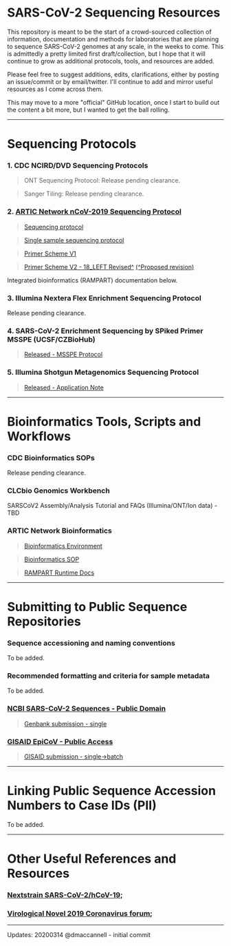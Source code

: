 # SARS-CoV-2 Sequencing Resources

This repository is meant to be the start of a crowd-sourced collection of information, documentation and methods for laboratories that are planning to sequence SARS-CoV-2 genomes at any scale, in the weeks to come. This is admittedly a pretty limited first draft/collection, but I hope that it will continue to grow as additional protocols, tools, and resources are added.

Please feel free to suggest additions, edits, clarifications, either by posting an issue/commit or by email/twitter. I'll continue to add and mirror useful resources as I come across them.

This may move to a more "official" GitHub location, once I start to build out the content a bit more, but I wanted to get the ball rolling.


---


# Sequencing Protocols

### 1. CDC NCIRD/DVD Sequencing Protocols
 > ONT Sequencing Protocol: Release pending clearance.

 > Sanger Tiling: Release pending clearance.

### 2. [ARTIC Network nCoV-2019 Sequencing Protocol](https://artic.network/ncov-2019)
 > [Sequencing protocol](https://www.protocols.io/view/ncov-2019-sequencing-protocol-bbmuik6w)
 
 > [Single sample sequencing protocol](https://www.protocols.io/view/ncov-2019-sequencing-protocol-single-sample-bdbfi2jn)
 
 > [Primer Scheme V1](https://github.com/artic-network/artic-ncov2019/tree/master/primer_schemes/nCoV-2019/V1)
 
 > [Primer Scheme V2 - 18_LEFT Revised^](https://github.com/artic-network/artic-ncov2019/tree/master/primer_schemes/nCoV-2019/V2) [(^Proposed revision)](https://www.biorxiv.org/content/10.1101/2020.03.10.985150v1.full.pdf)
 
 Integrated bioinformatics (RAMPART) documentation below.

### 3. Illumina Nextera Flex Enrichment Sequencing Protocol
Release pending clearance.

### 4. SARS-CoV-2 Enrichment Sequencing by SPiked Primer MSSPE (UCSF/CZBioHub)
 > [Released - MSSPE Protocol](https://www.protocols.io/view/sars-cov-2-enrichment-sequencing-by-spiked-primer-bc36iyre)

### 5. Illumina Shotgun Metagenomics Sequencing Protocol
 > [Released - Application Note](https://www.illumina.com/content/dam/illumina-marketing/documents/products/appnotes/ngs-coronavirus-app-note-1270-2020-001.pdf)


---


# Bioinformatics Tools, Scripts and Workflows

### CDC Bioinformatics SOPs
Release pending clearance.

### CLCbio Genomics Workbench
SARSCoV2 Assembly/Analysis Tutorial and FAQs (Illumina/ONT/Ion data) - TBD

### ARTIC Network Bioinformatics
 > [Bioinformatics Environment](https://artic.network/ncov-2019/ncov2019-it-setup.html)
  
 > [Bioinformatics SOP](https://artic.network/ncov-2019/ncov2019-bioinformatics-sop.html)
 
 > [RAMPART Runtime Docs](https://artic.network/ncov-2019/ncov2019-using-rampart.html)


---


# Submitting to Public Sequence Repositories

### Sequence accessioning and naming conventions
To be added.

### Recommended formatting and criteria for sample metadata
To be added.

### [NCBI SARS-CoV-2 Sequences - Public Domain](https://www.ncbi.nlm.nih.gov/genbank/sars-cov-2-seqs/)
 > [Genbank submission - single](https://www.ncbi.nlm.nih.gov/WebSub/)

### [GISAID EpiCoV - Public Access](https://platform.gisaid.org/)
 > [GISAID submission - single->batch](https://platform.gisaid.org)


---


# Linking Public Sequence Accession Numbers to Case IDs (PII)
To be added.


---


# Other Useful References and Resources

### [Nextstrain SARS-CoV-2/hCoV-19](https://www.nextstrain.org/ncov);
### [Virological Novel 2019 Coronavirus forum](http://virological.org/c/novel-2019-coronavirus);



---

Updates: 
20200314 @dmaccannell - initial commit
